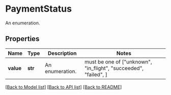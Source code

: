 # PaymentStatus

An enumeration.

## Properties
Name | Type | Description | Notes
------------ | ------------- | ------------- | -------------
**value** | **str** | An enumeration. |  must be one of ["unknown", "in_flight", "succeeded", "failed", ]

[[Back to Model list]](../README.md#documentation-for-models) [[Back to API list]](../README.md#documentation-for-api-endpoints) [[Back to README]](../README.md)


